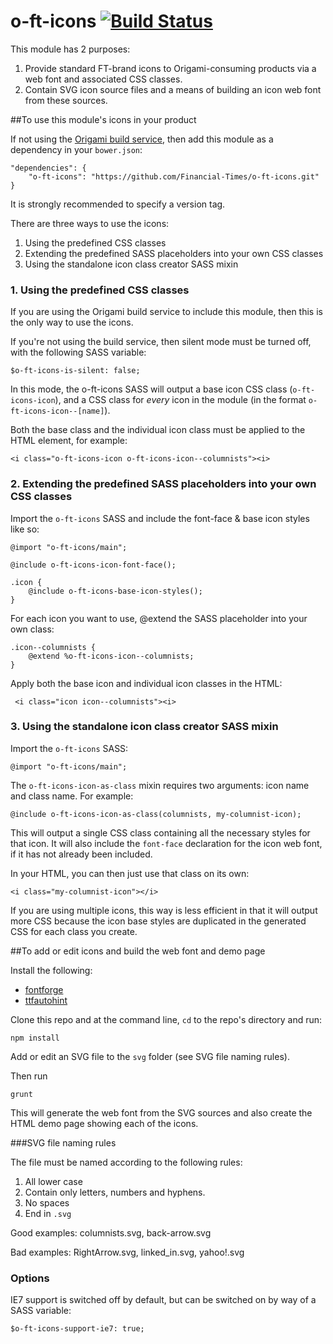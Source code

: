 o-ft-icons  [![Build Status](https://travis-ci.org/Financial-Times/o-ft-icons.png?branch=master)](https://travis-ci.org/Financial-Times/o-ft-icons)
==========

This module has 2 purposes:

1. Provide standard FT-brand icons to Origami-consuming products via a web font and associated CSS classes.
2. Contain SVG icon source files and a means of building an icon web font from these sources.


##To use this module's icons in your product

If not using the [Origami build service](http://financial-times.github.io/ft-origami/docs/developer-guide/build-service/), then add this module as a dependency in your `bower.json`:

    "dependencies": {
        "o-ft-icons": "https://github.com/Financial-Times/o-ft-icons.git"
    }

It is strongly recommended to specify a version tag.

There are three ways to use the icons:

1. Using the predefined CSS classes
2. Extending the predefined SASS placeholders into your own CSS classes
3. Using the standalone icon class creator SASS mixin

### 1. Using the predefined CSS classes

If you are using the Origami build service to include this module, then this is the only way to use the icons.

If you're not using the build service, then silent mode must be turned off, with the following SASS variable:

    $o-ft-icons-is-silent: false;
    
In this mode, the o-ft-icons SASS will output a base icon CSS class (`o-ft-icons-icon`), and a CSS class for _every_ icon in the module (in the format `o-ft-icons-icon--[name]`).

Both the base class and the individual icon class must be applied to the HTML element, for example:

    <i class="o-ft-icons-icon o-ft-icons-icon--columnists"><i>
    
### 2. Extending the predefined SASS placeholders into your own CSS classes

Import the `o-ft-icons` SASS and include the font-face & base icon styles like so:

    @import "o-ft-icons/main";

    @include o-ft-icons-icon-font-face();

    .icon {
        @include o-ft-icons-base-icon-styles();
    }

For each icon you want to use, @extend the SASS placeholder into your own class:

    .icon--columnists {
        @extend %o-ft-icons-icon--columnists;
    }

Apply both the base icon and individual icon classes in the HTML:

     <i class="icon icon--columnists"><i>

### 3. Using the standalone icon class creator SASS mixin

Import the `o-ft-icons` SASS:

    @import "o-ft-icons/main";

The `o-ft-icons-icon-as-class` mixin requires two arguments: icon name and class name. For example:

    @include o-ft-icons-icon-as-class(columnists, my-columnist-icon);

This will output a single CSS class containing all the necessary styles for that icon. It will also include the `font-face` declaration for the icon web font, if it has not already been included.

In your HTML, you can then just use that class on its own:

    <i class="my-columnist-icon"></i>

 If you are using multiple icons, this way is less efficient in that it will output more CSS because the icon base styles are duplicated in the generated CSS for each class you create.


##To add or edit icons and build the web font and demo page

Install the following:

* [fontforge](http://fontforge.org/)
* [ttfautohint](http://www.freetype.org/ttfautohint/#download)

Clone this repo and at the command line, `cd` to the repo's directory and run:

    npm install

Add or edit an SVG file to the `svg` folder (see SVG file naming rules).

Then run

    grunt

This will generate the web font from the SVG sources and also create the HTML demo page showing each of the icons.

###SVG file naming rules

The file must be named according to the following rules:

1. All lower case
2. Contain only letters, numbers and hyphens.
3. No spaces
4. End in `.svg`

Good examples: columnists.svg, back-arrow.svg

Bad examples: RightArrow.svg, linked_in.svg, yahoo!.svg

### Options

IE7 support is switched off by default, but can be switched on by way of a SASS variable:

    $o-ft-icons-support-ie7: true;
    
